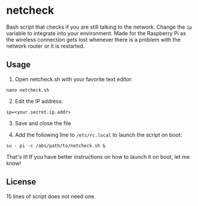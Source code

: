 # netcheck

Bash script that checks if you are still talking to the network. Change the `ip` variable to integrate into your environment. Made for the Raspberry Pi as the wireless connection gets lost whenever there is a problem with the network router or it is restarted. 

## Usage

1. Open netcheck.sh with your favorite text editor:
```
nano netcheck.sh
```

2. Edit the IP address:
```
ip=<your.secret.ip.addr>
```

3. Save and close the file

4. Add the following line to `/etc/rc.local` to launch the script on boot:
```
su - pi -c /abs/path/to/netcheck.sh &
```

That's it! If you have better instructions on how to launch it on boot, let me know!

## License

15 lines of script does not need one.